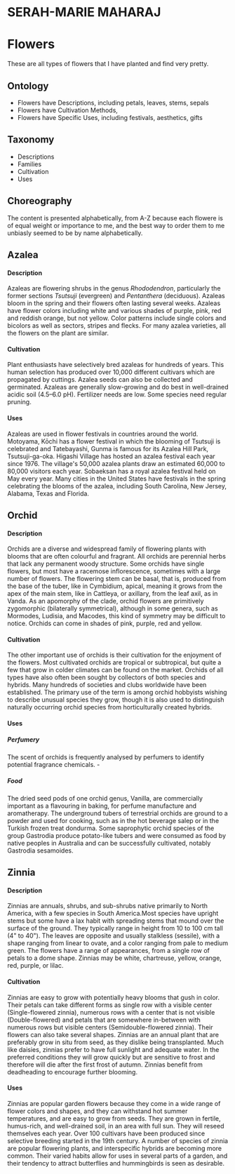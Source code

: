 # SERAH-MARIE MAHARAJ
# Flowers 
These are all types of flowers that I have planted and find very pretty. 
## Ontology
- Flowers have Descriptions, including petals, leaves, stems, sepals
- Flowers have Cultivation Methods, 
- Flowers have Specific Uses, including festivals, aesthetics, gifts
## Taxonomy
- Descriptions    
- Families 
- Cultivation 
- Uses
## Choreography 
The content is presented alphabetically, from A-Z because each flowere is of equal weight or importance to me, and the best way to order them to me unbiasly seemed to be by name alphabetically. 
## Azalea 
#### Description 
Azaleas are flowering shrubs in the genus *Rhododendron*, particularly the former sections *Tsutsuji* (evergreen) and *Pentanthera* (deciduous). Azaleas bloom in the spring and their flowers often lasting several weeks. Azaleas have flower colors including white and various shades of purple, pink, red and reddish orange, but not yellow. Color patterns include single colors and bicolors as well as sectors, stripes and flecks. For many azalea varieties, all the flowers on the plant are similar. 

#### Cultivation 
Plant enthusiasts have selectively bred azaleas for hundreds of years. This human selection has produced over 10,000 different cultivars which are propagated by cuttings. Azalea seeds can also be collected and germinated. Azaleas are generally slow-growing and do best in well-drained acidic soil (4.5–6.0 pH). Fertilizer needs are low. Some species need regular pruning. 
#### Uses 
Azaleas are used in flower festivals in countries around the world. Motoyama, Kōchi has a flower festival in which the blooming of Tsutsuji is celebrated and Tatebayashi, Gunma is famous for its Azalea Hill Park, Tsutsuji-ga-oka. Higashi Village has hosted an azalea festival each year since 1976. The village's 50,000 azalea plants draw an estimated 60,000 to 80,000 visitors each year. Sobaeksan has a royal azalea festival held on May every year. Many cities in the United States have festivals in the spring celebrating the blooms of the azalea, including South Carolina, New Jersey, Alabama, Texas and Florida. 

## Orchid 
#### Description 
Orchids are a diverse and widespread family of flowering plants with blooms that are often colourful and fragrant. All orchids are perennial herbs that lack any permanent woody structure. Some orchids have single flowers, but most have a racemose inflorescence, sometimes with a large number of flowers. The flowering stem can be basal, that is, produced from the base of the tuber, like in Cymbidium, apical, meaning it grows from the apex of the main stem, like in Cattleya, or axillary, from the leaf axil, as in Vanda. As an apomorphy of the clade, orchid flowers are primitively zygomorphic (bilaterally symmetrical), although in some genera, such as Mormodes, Ludisia, and Macodes, this kind of symmetry may be difficult to notice. Orchids can come in shades of pink, purple, red and yellow. 
#### Cultivation 
The other important use of orchids is their cultivation for the enjoyment of the flowers. Most cultivated orchids are tropical or subtropical, but quite a few that grow in colder climates can be found on the market. Orchids of all types have also often been sought by collectors of both species and hybrids. Many hundreds of societies and clubs worldwide have been established. The primary use of the term is among orchid hobbyists wishing to describe unusual species they grow, though it is also used to distinguish naturally occurring orchid species from horticulturally created hybrids. 

#### Uses

##### Perfumery
The scent of orchids is frequently analysed by perfumers to identify potential fragrance chemicals. - 

##### Food 
The dried seed pods of one orchid genus, Vanilla, are commercially important as a flavouring in baking, for perfume manufacture and aromatherapy. The underground tubers of terrestrial orchids are ground to a powder and used for cooking, such as in the hot beverage salep or in the Turkish frozen treat dondurma. Some saprophytic orchid species of the group Gastrodia produce potato-like tubers and were consumed as food by native peoples in Australia and can be successfully cultivated, notably Gastrodia sesamoides. 

## Zinnia 
#### Description 
Zinnias are annuals, shrubs, and sub-shrubs native primarily to North America, with a few species in South America.Most species have upright stems but some have a lax habit with spreading stems that mound over the surface of the ground. They typically range in height from 10 to 100 cm tall (4" to 40"). The leaves are opposite and usually stalkless (sessile), with a shape ranging from linear to ovate, and a color ranging from pale to medium green. The flowers have a range of appearances, from a single row of petals to a dome shape. Zinnias may be white, chartreuse, yellow, orange, red, purple, or lilac.

#### Cultivation
Zinnias are easy to grow with potentially heavy blooms that gush in color. Their petals can take different forms as single row with a visible center (Single-flowered zinnia), numerous rows with a center that is not visible (Double-flowered) and petals that are somewhere in-between with numerous rows but visible centers (Semidouble-flowered zinnia). Their flowers can also take several shapes. Zinnias are an annual plant that are preferably grow in situ from seed, as they dislike being transplanted. Much like daisies, zinnias prefer to have full sunlight and adequate water. In the preferred conditions they will grow quickly but are sensitive to frost and therefore will die after the first frost of autumn. Zinnias benefit from deadheading to encourage further blooming. 

#### Uses 
Zinnias are popular garden flowers because they come in a wide range of flower colors and shapes, and they can withstand hot summer temperatures, and are easy to grow from seeds. They are grown in fertile, humus-rich, and well-drained soil, in an area with full sun. They will reseed themselves each year. Over 100 cultivars have been produced since selective breeding started in the 19th century. A number of species of zinnia are popular flowering plants, and interspecific hybrids are becoming more common. Their varied habits allow for uses in several parts of a garden, and their tendency to attract butterflies and hummingbirds is seen as desirable. 

